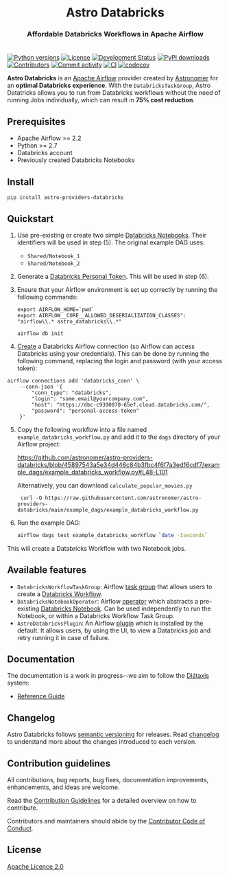 <h1 align="center">
  Astro Databricks
</h1>
  <h3 align="center">
  Affordable Databricks Workflows in Apache Airflow<br><br>
</h3>

[![Python versions](https://img.shields.io/pypi/pyversions/astro-providers-databricks.svg)](https://pypi.org/pypi/astro-providers-databricks)
[![License](https://img.shields.io/pypi/l/astro-providers-databricks.svg)](https://pypi.org/pypi/astro-providers-databricks)
[![Development Status](https://img.shields.io/pypi/status/astro-providers-databricks.svg)](https://pypi.org/pypi/astro-providers-databricks)
[![PyPI downloads](https://img.shields.io/pypi/dm/astro-providers-databricks.svg)](https://pypistats.org/packages/astro-providers-databricks)
[![Contributors](https://img.shields.io/github/contributors/astronomer/astro-providers-databricks)](https://github.com/astronomer/astro-providers-databricks)
[![Commit activity](https://img.shields.io/github/commit-activity/m/astronomer/astro-providers-databricks)](https://github.com/astronomer/astro-providers-databricks)
[![CI](https://github.com/astronomer/astro-providers-databricks/actions/workflows/ci.yml/badge.svg)](https://github.com/astronomer/astro-providers-databricks)
[![codecov](https://codecov.io/gh/astronomer/astro-providers-databricks/branch/main/graph/badge.svg?token=MI4SSE50Q6)](https://codecov.io/gh/astronomer/astro-providers-databricks)


**Astro Databricks** is an [Apache Airflow](https://github.com/apache/airflow) provider created by [Astronomer](https://www.astronomer.io/) for an **optimal Databricks experience**.  With the `DatabricksTaskGroup`, Astro Datatricks allows you to run from Databricks workflows without
the need of running Jobs individually, which can result in **75% cost reduction**.

## Prerequisites

* Apache Airflow >= 2.2
* Python >= 2.7
* Databricks account
* Previously created Databricks Notebooks

## Install

```shell
pip install astro-providers-databricks
```

## Quickstart

1. Use pre-existing or create two simple [Databricks Notebooks](https://docs.databricks.com/notebooks/). Their identifiers will be used in step (5). The original example DAG uses: 
   * `Shared/Notebook_1`
   * `Shared/Notebook_2`

2. Generate a [Databricks Personal Token](https://docs.databricks.com/dev-tools/auth.html#databricks-personal-access-tokens). This will be used in step (6). 

3. Ensure that your Airflow environment is set up correctly by running the following commands:

    ```shell
    export AIRFLOW_HOME=`pwd`
    export AIRFLOW__CORE__ALLOWED_DESERIALIZATION_CLASSES": "airflow\\.* astro_databricks\\.*"
   
    airflow db init
    ```
   
4. [Create](https://airflow.apache.org/docs/apache-airflow/stable/howto/connection.html) a Databricks Airflow connection (so Airflow can access Databricks using your credentials). This can be done by running the following command, replacing the login and password (with your access token):

```shell
airflow connections add 'databricks_conn' \
    --conn-json '{
        "conn_type": "databricks",
        "login": "some.email@yourcompany.com",
        "host": "https://dbc-c9390870-65ef.cloud.databricks.com/",
        "password": "personal-access-token"
    }'
```

5. Copy the following workflow into a file named `example_databricks_workflow.py` and add it to the `dags` directory of your Airflow project:
   
   https://github.com/astronomer/astro-providers-databricks/blob/45897543a5e34d446c84b3fbc4f6f7a3ed16cdf7/example_dags/example_databricks_workflow.py#L48-L101

   Alternatively, you can download `calculate_popular_movies.py`
   ```shell
    curl -O https://raw.githubusercontent.com/astronomer/astro-providers-databricks/main/example_dags/example_databricks_workflow.py
   ```

6. Run the example DAG:

    ```sh
    airflow dags test example_databricks_workflow `date -Iseconds`
    ```
   
This will create a Databricks Workflow with two Notebook jobs.

## Available features

* `DatabricksWorkflowTaskGroup`: Airflow [task group](https://airflow.apache.org/docs/apache-airflow/stable/core-concepts/dags.html#taskgroups) that allows users to create a [Databricks Workflow](https://www.databricks.com/product/workflows).
* `DatabricksNotebookOperator`: Airflow [operator](https://airflow.apache.org/docs/apache-airflow/stable/core-concepts/operators.html) which abstracts a pre-existing [Databricks Notebook](https://docs.databricks.com/notebooks/). Can be used independently to run the Notebook, or within a Databricks Workflow Task Group.
* `AstroDatabricksPlugin`: An Airflow [plugin](https://airflow.apache.org/docs/apache-airflow/stable/authoring-and-scheduling/plugins.html) which is installed by the default. It allows users, by using the UI, to view a Databricks job and retry running it in case of failure.

## Documentation

The documentation is a work in progress--we aim to follow the [Diátaxis](https://diataxis.fr/) system:

* [Reference Guide](https://astronomer.github.io/astro-providers-databricks/)

## Changelog

Astro Databricks follows [semantic versioning](https://semver.org/) for releases. Read [changelog](CHANGELOG.rst) to understand more about the changes introduced to each version.

## Contribution guidelines

All contributions, bug reports, bug fixes, documentation improvements, enhancements, and ideas are welcome.

Read the [Contribution Guidelines](docs/contributing.rst) for a detailed overview on how to contribute.

Contributors and maintainers should abide by the [Contributor Code of Conduct](CODE_OF_CONDUCT.md).

## License

[Apache Licence 2.0](LICENSE)